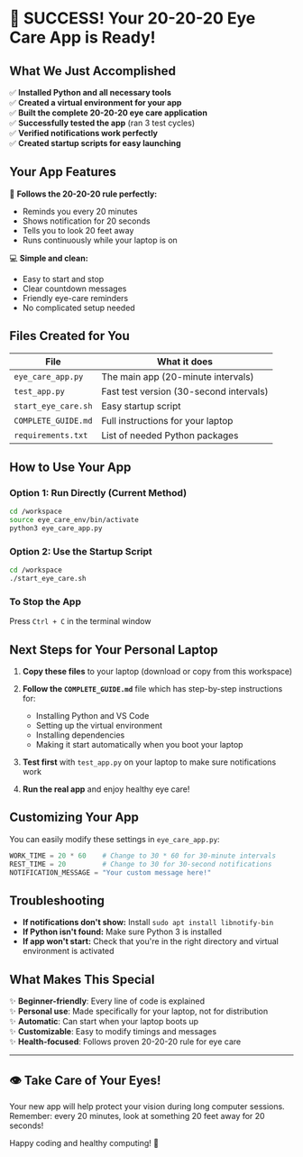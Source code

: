# 🎉 SUCCESS! Your 20-20-20 Eye Care App is Ready!

## What We Just Accomplished

✅ **Installed Python and all necessary tools**  
✅ **Created a virtual environment for your app**  
✅ **Built the complete 20-20-20 eye care application**  
✅ **Successfully tested the app** (ran 3 test cycles)  
✅ **Verified notifications work perfectly**  
✅ **Created startup scripts for easy launching**  

## Your App Features

🎯 **Follows the 20-20-20 rule perfectly:**
- Reminds you every 20 minutes
- Shows notification for 20 seconds
- Tells you to look 20 feet away
- Runs continuously while your laptop is on

💻 **Simple and clean:**
- Easy to start and stop
- Clear countdown messages
- Friendly eye-care reminders
- No complicated setup needed

## Files Created for You

| File | What it does |
|------|-------------|
| `eye_care_app.py` | The main app (20-minute intervals) |
| `test_app.py` | Fast test version (30-second intervals) |
| `start_eye_care.sh` | Easy startup script |
| `COMPLETE_GUIDE.md` | Full instructions for your laptop |
| `requirements.txt` | List of needed Python packages |

## How to Use Your App

### Option 1: Run Directly (Current Method)
```bash
cd /workspace
source eye_care_env/bin/activate
python3 eye_care_app.py
```

### Option 2: Use the Startup Script
```bash
cd /workspace
./start_eye_care.sh
```

### To Stop the App
Press `Ctrl + C` in the terminal window

## Next Steps for Your Personal Laptop

1. **Copy these files** to your laptop (download or copy from this workspace)

2. **Follow the `COMPLETE_GUIDE.md`** file which has step-by-step instructions for:
   - Installing Python and VS Code
   - Setting up the virtual environment
   - Installing dependencies
   - Making it start automatically when you boot your laptop

3. **Test first** with `test_app.py` on your laptop to make sure notifications work

4. **Run the real app** and enjoy healthy eye care!

## Customizing Your App

You can easily modify these settings in `eye_care_app.py`:

```python
WORK_TIME = 20 * 60    # Change to 30 * 60 for 30-minute intervals
REST_TIME = 20         # Change to 30 for 30-second notifications
NOTIFICATION_MESSAGE = "Your custom message here!"
```

## Troubleshooting

- **If notifications don't show:** Install `sudo apt install libnotify-bin`
- **If Python isn't found:** Make sure Python 3 is installed
- **If app won't start:** Check that you're in the right directory and virtual environment is activated

## What Makes This Special

✨ **Beginner-friendly**: Every line of code is explained  
✨ **Personal use**: Made specifically for your laptop, not for distribution  
✨ **Automatic**: Can start when your laptop boots up  
✨ **Customizable**: Easy to modify timings and messages  
✨ **Health-focused**: Follows proven 20-20-20 rule for eye care  

---

## 👁️ Take Care of Your Eyes!

Your new app will help protect your vision during long computer sessions. Remember: every 20 minutes, look at something 20 feet away for 20 seconds!

Happy coding and healthy computing! 🚀